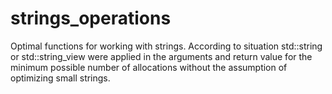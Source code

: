 # strings_operations

Optimal functions for working with strings.
According to situation std::string or std::string_view were applied in the arguments and return value for the minimum possible number of allocations without the assumption of optimizing small strings.
